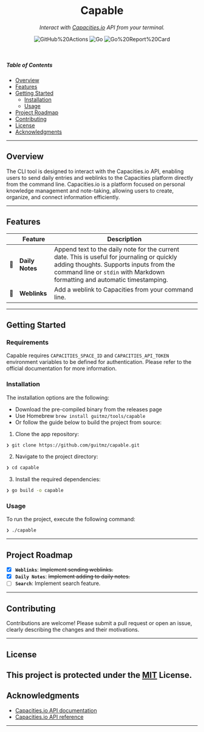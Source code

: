 <p align="center">
    <h1 align="center">Capable</h1>
</p>
<p align="center">
    <em>Interact with <a href="https://capacities.io/">Capacities.io</a> API from your terminal.</em>
</p>
<p align="center">
	<img src="https://img.shields.io/badge/GitHub%20Actions-2088FF.svg?style=default&logo=GitHub-Actions&logoColor=white" alt="GitHub%20Actions">
	<img src="https://img.shields.io/badge/Go-00ADD8.svg?style=default&logo=Go&logoColor=white" alt="Go">
	<img src="https://goreportcard.com/badge/github.com/guitmz/capable" alt="Go%20Report%20Card">
</p>
<br>

#####  Table of Contents

- [ Overview](#-overview)
- [ Features](#-features)
- [ Getting Started](#-getting-started)
    - [ Installation](#-installation)
    - [ Usage](#-usage)
- [ Project Roadmap](#-project-roadmap)
- [ Contributing](#-contributing)
- [ License](#-license)
- [ Acknowledgments](#-acknowledgments)

---

##  Overview

The CLI tool is designed to interact with the Capacities.io API, enabling users to send daily entries and weblinks to the Capacities platform directly from the command line. Capacities.io is a platform focused on personal knowledge management and note-taking, allowing users to create, organize, and connect information efficiently.

---

##  Features

|    |   Feature         | Description |
|----|-------------------|---------------------------------------------------------------|
| 📝 | **Daily Notes**  | Append text to the daily note for the current date. This is useful for journaling or quickly adding thoughts. Supports inputs from the command line or `stdin` with Markdown formatting and automatic timestamping. |
| 🔗 | **Weblinks**  | Add a weblink to Capacities from your command line. |

---

##  Getting Started

### Requirements

Capable requires `CAPACITIES_SPACE_ID` and `CAPACITIES_API_TOKEN` environment variables to be defined for authentication. Please refer to the official documentation for more information.

###  Installation

The installation options are the following:

- Download the pre-compiled binary from the releases page
- Use Homebrew `brew install guitmz/tools/capable`
- Or follow the guide below to build the project from source:

1. Clone the app repository:
```sh
❯ git clone https://github.com/guitmz/capable.git
```

2. Navigate to the project directory:
```sh
❯ cd capable
```

3. Install the required dependencies:
```sh
❯ go build -o capable
```

###  Usage

To run the project, execute the following command:

```sh
❯ ./capable
```

---

##  Project Roadmap

- [X] **`Weblinks`**: <strike>Implement sending weblinks.</strike>
- [X] **`Daily Notes`**: <strike>Implement adding to daily notes.</strike>
- [ ] **`Search`**: Implement search feature.

---

##  Contributing

Contributions are welcome! Please submit a pull request or open an issue, clearly describing the changes and their motivations.

---

##  License

This project is protected under the [MIT](https://choosealicense.com/licenses/mit/) License.
---

##  Acknowledgments

- [Capacities.io API documentation](https://docs.capacities.io/developer/api)
- [Capacities.io API reference](https://api.capacities.io/docs/)

---
